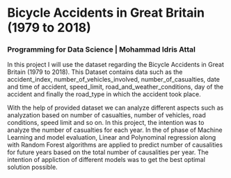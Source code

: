 # Bicycle Accidents in Great Britain (1979 to 2018) 

### Programming for Data Science   |   Mohammad Idris Attal

In this project I will use the dataset regarding the Bicycle Accidents in Great Britain (1979 to 2018). This Dataset contains data such as the accident_index, number_of_vehicles_involved, number_of_casualties, date and time of accident, speed_limit, road_and_weather_conditions, day of the accident and finally the road_type in which the accident took place.


With the help of provided dataset we can analyze different aspects such as analyzation based on number of casualties, number of vehicles, road conditions, speed limit and so on. In this project, the intention was to analyze the number of casualties for each year. In the of phase of Machine Learning and model evaluation, Linear and Polynominal regression along with Random Forest algorithms are applied to predict number of causalities for future years based on the total number of causalities per year. The intention of appliction of different models was to get the best optimal solution possible. 


